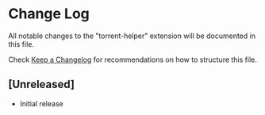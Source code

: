 # Change Log

All notable changes to the "torrent-helper" extension will be documented in this file.

Check [Keep a Changelog](http://keepachangelog.com/) for recommendations on how to structure this file.

## [Unreleased]

- Initial release